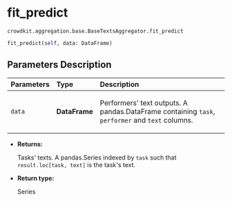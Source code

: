 # fit_predict
`crowdkit.aggregation.base.BaseTextsAggregator.fit_predict`

```python
fit_predict(self, data: DataFrame)
```

## Parameters Description

| Parameters | Type | Description |
| :----------| :----| :-----------|
`data`|**DataFrame**|<p>Performers&#x27; text outputs. A pandas.DataFrame containing `task`, `performer` and `text` columns.</p>

* **Returns:**

  Tasks' texts.
A pandas.Series indexed by `task` such that `result.loc[task, text]`
is the task's text.

* **Return type:**

  Series
